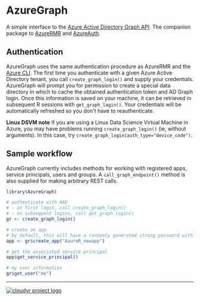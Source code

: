 # AzureGraph

A simple interface to the [Azure Active Directory Graph API](https://docs.microsoft.com/en-au/azure/active-directory/develop/active-directory-graph-api). The companion package to [AzureRMR](https://github.com/cloudyr/AzureRMR) and [AzureAuth](https://github.com/cloudyr/AzureAuth).


## Authentication

AzureGraph uses the same authentication procedure as AzureRMR and the [Azure CLI](https://docs.microsoft.com/en-us/cli/azure/?view=azure-cli-latest). The first time you authenticate with a given Azure Active Directory tenant, you call `create_graph_login()` and supply your credentials. AzureGraph will prompt you for permission to create a special data directory in which to cache the obtained authentication token and AD Graph login. Once this information is saved on your machine, it can be retrieved in subsequent R sessions with `get_graph_login()`. Your credentials will be automatically refreshed so you don't have to reauthenticate.

**Linux DSVM note** If you are using a Linux Data Science Virtual Machine in Azure, you may have problems running `create_graph_login()` (ie, without arguments). In this case, try `create_graph_login(auth_type="device_code")`.


## Sample workflow

AzureGraph currently includes methods for working with registered apps, service principals, users and groups. A `call_graph_endpoint()` method is also supplied for making arbitrary REST calls.

```r
library(AzureGraph)

# authenticate with AAD
# - on first login, call create_graph_login()
# - on subsequent logins, call get_graph_login()
gr <- create_graph_login()

# create an app
# by default, this will have a randomly generated strong password with duration 1 year
app <- gr$create_app("AzureR_newapp")

# get the associated service principal
app$get_service_principal()

# my user information
gr$get_user("me")
```

---
[![cloudyr project logo](https://i.imgur.com/JHS98Y7.png)](https://github.com/cloudyr)
